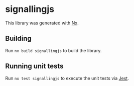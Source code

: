 # signallingjs

This library was generated with [Nx](https://nx.dev).

## Building

Run `nx build signallingjs` to build the library.

## Running unit tests

Run `nx test signallingjs` to execute the unit tests via [Jest](https://jestjs.io).
